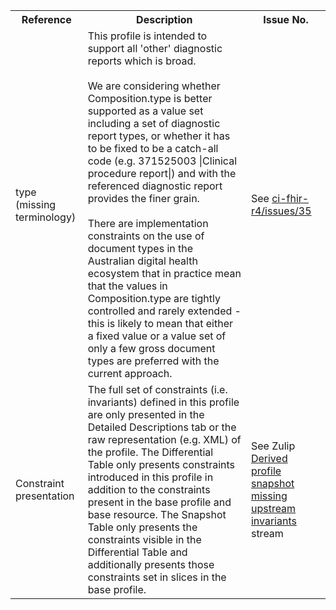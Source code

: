 <table class="list" width="100%">
<tbody>
  <tr>
    <th>Reference</th>
    <th>Description</th>
    <th>Issue No.</th>
  </tr>
  <tr>
      <td>type (missing terminology)</td>
      <td>This profile is intended to support all 'other' diagnostic reports which is broad.<br/><br/>
      We are considering whether Composition.type is better supported as a value set including a set of diagnostic report types, or whether it has to be fixed to be a catch-all code (e.g. 371525003 |Clinical procedure report|) and with the referenced diagnostic report provides the finer grain.<br/><br/>
      There are implementation constraints on the use of document types in the Australian digital health ecosystem that in practice mean that the values in Composition.type are tightly controlled and rarely extended - this is likely to mean that either a fixed value or a value set of only a few gross document types are preferred with the current approach.
      </td>
      <td>See <a href="https://github.com/AuDigitalHealth/ci-fhir-r4/issues/35">ci-fhir-r4/issues/35</a></td>
  </tr>
  <tr>
      <td>Constraint presentation</td>
      <td>The full set of constraints (i.e. invariants) defined in this profile are only presented in the Detailed Descriptions tab or the raw representation (e.g. XML) of the profile. The Differential Table only presents constraints introduced in this profile in addition to the constraints present in the base profile and base resource. The Snapshot Table only presents the constraints visible in the Differential Table and additionally presents those constraints set in slices in the base profile.</td>
      <td>See Zulip <a href="https://chat.fhir.org/#narrow/stream/179252-IG-creation/topic/Derived.20profile.20snapshot.20missing.20upstream.20invariants">Derived profile snapshot missing upstream invariants</a> stream</td>
  </tr>
 </tbody>
</table>
